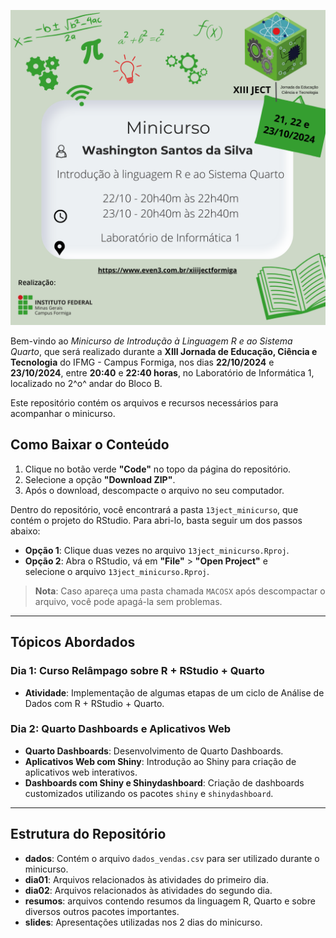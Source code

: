 
![](minicurso.png)

Bem-vindo ao *Minicurso de Introdução à Linguagem R e ao Sistema Quarto*, que 
será realizado durante a **XIII Jornada de Educação, Ciência e Tecnologia** 
do IFMG - Campus Formiga, nos dias **22/10/2024** e **23/10/2024**, entre 
**20:40** e **22:40 horas**, no Laboratório de Informática 1, localizado 
no 2^o^ andar do Bloco B.

Este repositório contém os arquivos e recursos necessários para 
acompanhar o minicurso.

## Como Baixar o Conteúdo

1. Clique no botão verde **"Code"** no topo da página do repositório.
2. Selecione a opção **"Download ZIP"**.
3. Após o download, descompacte o arquivo no seu computador.

Dentro do repositório, você encontrará a pasta `13ject_minicurso`, que 
contém o projeto do RStudio. Para abri-lo, basta seguir um dos passos abaixo:

- **Opção 1**: Clique duas vezes no arquivo `13ject_minicurso.Rproj`.
- **Opção 2**: Abra o RStudio, vá em **"File"** > **"Open Project"** e \
               selecione o arquivo `13ject_minicurso.Rproj`.

> **Nota**: Caso apareça uma pasta chamada `MACOSX` após descompactar o arquivo, você pode apagá-la sem problemas.

---

## Tópicos Abordados

### **Dia 1: Curso Relâmpago sobre R + RStudio + Quarto**

- **Atividade**: Implementação de algumas etapas de um 
                 ciclo de Análise de Dados com R + RStudio + Quarto.

### **Dia 2: Quarto Dashboards e Aplicativos Web**

- **Quarto Dashboards**: Desenvolvimento de Quarto Dashboards.
- **Aplicativos Web com Shiny**: Introdução ao Shiny para criação de 
                                 aplicativos web interativos.
- **Dashboards com Shiny e Shinydashboard**: Criação de dashboards customizados 
utilizando os pacotes `shiny` e `shinydashboard`.

---

## Estrutura do Repositório

- **dados**: Contém o arquivo `dados_vendas.csv` para ser utilizado durante o 
             minicurso.
- **dia01**: Arquivos relacionados às atividades do primeiro dia.
- **dia02**: Arquivos relacionados às atividades do segundo dia.
- **resumos**: arquivos contendo resumos da linguagem R, Quarto e sobre 
               diversos outros pacotes importantes.
- **slides**: Apresentações utilizadas nos 2 dias do minicurso.

